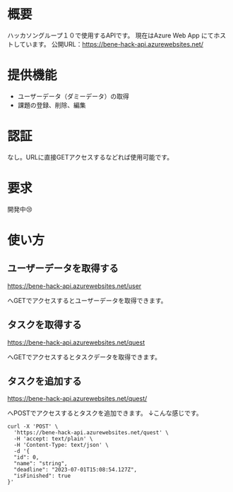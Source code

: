 # 概要
ハッカソングループ１０で使用するAPIです。
現在はAzure Web App にてホストしています。
公開URL：https://bene-hack-api.azurewebsites.net/

# 提供機能
- ユーザーデータ（ダミーデータ）の取得
- 課題の登録、削除、編集

# 認証
なし。URLに直接GETアクセスするなどれば使用可能です。

# 要求
開発中😢

# 使い方
## ユーザーデータを取得する
https://bene-hack-api.azurewebsites.net/user

へGETでアクセスするとユーザーデータを取得できます。

## タスクを取得する
https://bene-hack-api.azurewebsites.net/quest

へGETでアクセスするとタスクデータを取得できます。

## タスクを追加する
https://bene-hack-api.azurewebsites.net/quest/

へPOSTでアクセスするとタスクを追加できます。
↓こんな感じです。
```
curl -X 'POST' \
  'https://bene-hack-api.azurewebsites.net/quest' \
  -H 'accept: text/plain' \
  -H 'Content-Type: text/json' \
  -d '{
  "id": 0,
  "name": "string",
  "deadline": "2023-07-01T15:08:54.127Z",
  "isFinished": true
}'
```

